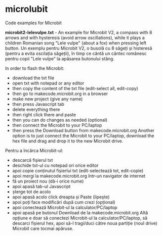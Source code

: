# microlubit
Code examples for Microbit

<b>microbit2-lelevulpe.txt</b> - An example for Microbit V2, a compass with 8 arrows and with hysteresis (avoid arrow oscillations), while it plays a children Romanian song "Lele vulpe" (about a fox) when pressing left button.
Un exemplu pentru Microbit V2, o busolă cu 8 săgeți și histeresă (pentru a evita oscilația săgeții), în timp ce cântă un cântec românesc pentru copii "Lele vulpe" la apăsarea butonului stâng.

In order to flash the Microbit:
- download the txt file
- open txt with notepad or any editor
- then copy the content of the txt file (edit-select all, edit-copy)
- then go to makecode.microbit.org in a browser
- make new project (give any name)
- then press Javascript tab
- delete everything there
- then right click there and paste
- then you can do changes as needed (optional)
- then connect the Microbit to your PC/laptop
- then press the Download button from makecode.microbit.org
Another option is to just connect the Microbit to your PC/laptop, download the hex file and drag and drop it to the new Microbit drive.

Pentru a încărca Microbit-ul:
- descarcă fișierul txt
- deschide txt-ul cu notepad ori orice editor
- apoi copie conținutul fișierlui txt (edit-selectează tot, edit-copie)
- apoi mergi la makecode.microbit.org într-un navigator de internet
- fă un proiect nou (dă-i orice nume)
- apoi apasă tab-ul Javascript
- șterge tot de acolo
- apoi apasă acolo click dreapta și Paste (lipește)
- apoi poți face modificări după cum crezi (opțional)
- apoi conectează Microbit-ul la calculator/PC/laptop
- apoi apasă pe butonul Download de la makecode.microbit.org
Altă opțiune e doar să conectezi Microbit-ul la calculator/PC/laptop, să descarci fișierul hex, apoi să-l tragi/duci către noua partiție (noul drive) Microbit care tocmai apăruse.
